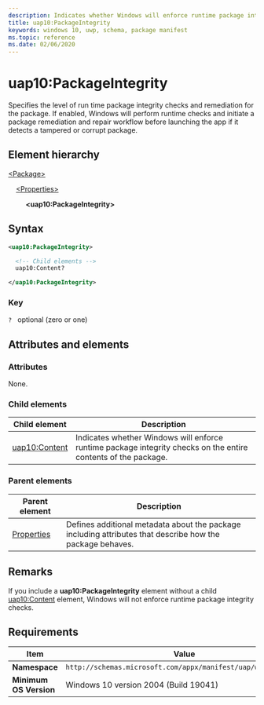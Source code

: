 ```yaml
---
description: Indicates whether Windows will enforce runtime package integrity checks on the package.
title: uap10:PackageIntegrity
keywords: windows 10, uwp, schema, package manifest
ms.topic: reference
ms.date: 02/06/2020
---
```


# uap10:PackageIntegrity

Specifies the level of run time package integrity checks and remediation for the package. If enabled, Windows will perform runtime checks and initiate a package remediation and repair workflow before launching the app if it detects a tampered or corrupt package.

## Element hierarchy

[\<Package\>](element-package.md)

&nbsp;&nbsp;&nbsp;&nbsp;[\<Properties\>](element-properties.md)

&nbsp;&nbsp;&nbsp;&nbsp; &nbsp;&nbsp;&nbsp;&nbsp;**\<uap10:PackageIntegrity\>**

## Syntax

```xml
<uap10:PackageIntegrity>

  <!-- Child elements -->
  uap10:Content?

</uap10:PackageIntegrity>
```

### Key

`?`   optional (zero or one)

## Attributes and elements

### Attributes

None.

### Child elements

| Child element | Description |
|-|-|
| [uap10:Content](element-uap10-content.md) | Indicates whether Windows will enforce runtime package integrity checks on the entire contents of the package. |

### Parent elements

| Parent element | Description |
|-|-|
| [Properties](element-properties.md) | Defines additional metadata about the package including attributes that describe how the package behaves. |

## Remarks

If you include a **uap10:PackageIntegrity** element without a child [uap10:Content](element-uap10-content.md) element, Windows will not enforce runtime package integrity checks.

## Requirements

| Item | Value |
|--|--|
| **Namespace** | `http://schemas.microsoft.com/appx/manifest/uap/windows10/10` |
| **Minimum OS Version** | Windows 10 version 2004 (Build 19041) |
